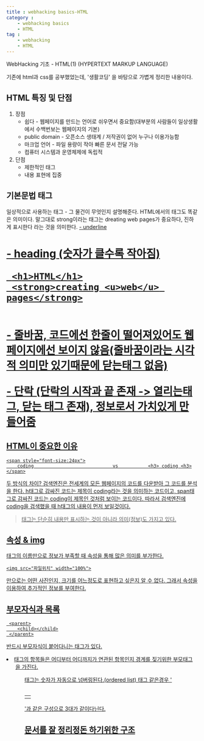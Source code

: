 ```yaml
---
title : webhacking basics-HTML
category :
    - webhacking basics
    - HTML
tag :
    - webhacking
    - HTML
---
```

WebHacking 기초 - HTML(1) (HYPERTEXT MARKUP LANGUAGE)

 기존에 html과 css를 공부했었는데, '생활코딩' 을 바탕으로 가볍게 정리한 내용이다.

## HTML 특징 및 단점
 1. 장점
    * 쉽다 - 웹페이지를 만드는 언어로 쉬우면서 중요함(대부분의 사람들이 일상생활에서 수백번보는 웹페이지의 기본)
    * public domain - 오픈소스 생태계 / 저작권이 없어 누구나 이용가능함
    * 마크업 언어 - 파일 용량이 작아 빠른 문서 전달 가능
    * 컴퓨터 시스템과 운영체제에 독립적
 2. 단점
    * 제한적인 태그
    * 내용 표현에 집중

## 기본문법 태그
 일상적으로 사용하는 태그 - 그 물건이 무엇인지 설명해준다.
 HTML에서의 태그도 똑같은 의미이다. 말그대로 strong이라는 태그는 dreating web pages가 중요하다, 진하게 표시한다 라는 것을 의미한다.
 <u> - underline
 <h1> - heading (숫자가 클수록 작아짐)

     <h1>HTML</h1>
     <strong>creating <u>web</u> pages</strong>

 <br> - 줄바꿈, 코드에선 한줄이 떨어져있어도 웹페이지에선 보이지 않음(줄바꿈이라는 시각적 의미만 있기때문에 닫는태그 없음)
 <p> - 단락 (단락의 시작과 끝 존재 -> 열리는태그, 닫는 태그 존재), 정보로서 가치있게 만들어줌

## HTML이 중요한 이유

    <span style="font-size:24px">
        coding                             vs           <h3> coding <h3>
    </span>
 
 두 방식의 차이?
 검색엔진은 전세계의 모든 웹페이지의 코드를 다운받아 그 코드를 분석을 한다.
 h태그로 감싸진 코드는 제목이 coding라는 것을 의미하는 코드이고, span태그로 감싸진 코드는 coding이 제목인 것처럼 보이는 코드이다.
 따라서 검색엔진에 coding을 검색했을 때 h태그의 내용이 먼저 보일것이다.

 >태그는 단순히 내용만 표시하는 것이 아니라 의미(정보)도 가지고 있다.

## 속성 & img
 태그의 이름만으로 정보가 부족할 때 속성을 통해 많은 의미를 부가한다.

    <img src="파일위치" width="100%">

 <img>만으로는 어떤 사진인지, 크기를 어느정도로 표현하고 싶은지 알 수 없다. 그래서 속성을 이용하여 추가적인 정보를 부여한다.

## 부모자식과 목록
 
     <parent>
        <child></child>
     </parent>
 
 반드시 부모자식이 붙어다니는 태그가 있다.
 <li>태그의 항목들은 어디부터 어디까지가 연관된 항목인지 경계를 짖기위한 부모태그 <ul>을 가진다.
 <ol>태그는 숫자가 자동으로 넘버링된다.(ordered list)
 <table>태그 같은경우 '<table><tr><td></td></tr></table>'과 같은 구성으로 3대가 같이다닌다.

## 문서를 잘 정리정돈 하기위한 구조
 <title>태그 : 사용자에게 명시적으로 알려줌, 검색엔진은 이 태그를 책으로치면 책표지와 같은 정보로 사용한다.
 <meta charst="utf-8"> : 해당 웹페이지를 열때 웹브라우저가 utf-8방식으로 문서를 읽도록 하는 태그

 위의 두 태그는 본문을 설명하는 태그들로 본문과는 구별된다.
 따라서 본문은 '<body>' 태그로 묶고, 본문을 설명하는 부분은 '<head>' 로 묶는다. 모든 태그들은 <body>태그의 하위나 <head>의 하위에 위치한다.
 또 <body>, <head>태그를 감싸는 최고위층 태그로 <html>태그가 존재한다.
 <!DOCTYPE html>은 이 문서가 html문서라는 것을 알려준다. 어느 웹사이트의 페이지소스든 이 태그들을 가지고 있다.